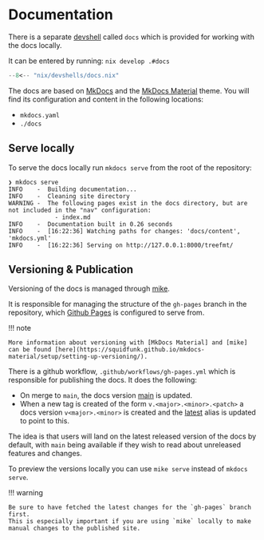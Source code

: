# Documentation

There is a separate [devshell] called `docs` which is provided for working with the docs locally.

It can be entered by running: `nix develop .#docs`

```nix title="nix/devshells/docs.nix"
--8<-- "nix/devshells/docs.nix"
```

The docs are based on [MkDocs] and the [MkDocs Material] theme.
You will find its configuration and content in the following locations:

- `mkdocs.yaml`
- `./docs`

## Serve locally

To serve the docs locally run `mkdocs serve` from the root of the repository:

```console
❯ mkdocs serve
INFO    -  Building documentation...
INFO    -  Cleaning site directory
WARNING -  The following pages exist in the docs directory, but are not included in the "nav" configuration:
             - index.md
INFO    -  Documentation built in 0.26 seconds
INFO    -  [16:22:36] Watching paths for changes: 'docs/content', 'mkdocs.yml'
INFO    -  [16:22:36] Serving on http://127.0.0.1:8000/treefmt/
```

## Versioning & Publication

Versioning of the docs is managed through [mike].

It is responsible for managing the structure of the `gh-pages` branch in the repository, which [Github Pages] is
configured to serve from.

!!! note

    More information about versioning with [MkDocs Material] and [mike] can be found [here](https://squidfunk.github.io/mkdocs-material/setup/setting-up-versioning/).

There is a github workflow, `.github/workflows/gh-pages.yml` which is responsible for publishing the docs.
It does the following:

- On merge to `main`, the docs version [main](https://numtide.github.io/treefmt/main/) is updated.
- When a new tag is created of the form `v.<major>.<minor>.<patch>` a docs version `v<major>.<minor>` is created and the
  [latest](https://numtide.github.io/treefmt/latest) alias is updated to point to this.

The idea is that users will land on the latest released version of the docs by default, with `main` being available if
they wish to read about unreleased features and changes.

To preview the versions locally you can use `mike serve` instead of `mkdocs serve`.

!!! warning

    Be sure to have fetched the latest changes for the `gh-pages` branch first.
    This is especially important if you are using `mike` locally to make manual changes to the published site.

[Nix]: https://nixos.org
[Flake]: https://wiki.nixos.org/wiki/Flakes
[Nix derivation]: https://nix.dev/manual/nix/2.18/language/derivations
[Direnv]: https://direnv.net
[devshell]: https://nix.dev/tutorials/first-steps/declarative-shell.html
[MkDocs]: https://www.mkdocs.org/
[MkDocs Material]: https://squidfunk.github.io/mkdocs-material/
[Github Pages]: https://pages.github.com/
[mike]: https://github.com/jimporter/mike

